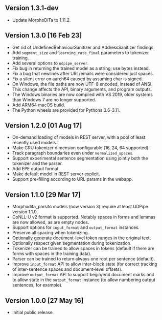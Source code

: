 Version 1.3.1-dev
-----------------
- Update MorphoDiTa to 1.11.2.


Version 1.3.0 [16 Feb 23]
-------------------------
- Get rid of UndefinedBehaviourSanitizer and AddressSanitizer findings.
- Add `segment_size` and `learning_rate_final` parameters to tokenizer training.
- Add several options to `udpipe_server`.
- Fix bug in returning the trained model as a string; use bytes instead.
- Fix a bug that newlines after URL/emails were considered just spaces.
- Fix a silent error on aarch64 caused by assuming char is signed.
- On Windows, the file paths are now UTF-8 encoded, instead of ANSI.
  This change affects the API, binary arguments, and program outputs.
- The Windows binaries are now compiled with VS 2019, older systems
  than Windows 7 are no longer supported.
- Add ARM64 macOS build.
- The Python wheels are provided for Pythons 3.6-3.11.


Version 1.2.0 [01 Aug 17]
-------------------------
- On-demand loading of models in REST server, with a pool
  of least recently used models.
- Make GRU tokenizer dimension configurable (16, 24, 64 supported).
- Track paragraph boundaries even under `normalized_spaces`.
- Support experimental sentence segmentation using
  jointly both the tokenizer and the parser.
- Add EPE output format.
- Make default model in REST server explicit.
- Support pre-filling according to URL params in the webapp.


Version 1.1.0 [29 Mar 17]
-------------------------
- Morphodita_parsito models (now version 3) require at least
  UDPipe version 1.1.0.
- CoNLL-U v2 format is supported. Notably spaces in forms
  and lemmas are now allowed, as are empty nodes.
- Support options for `input_format` and `output_format` instances.
- Preserve all spacing when tokenizing.
- Optionally generate document-level token ranges in the original text.
- Optionally respect given segmentation during tokenization.
- Tokenizer can be trained to allow spaces in tokens
  (default if there are forms with spaces in the training data).
- Parser can be trained to return always one root per sentence (default).
- Improve `input_format` API to allow inter-block state (for correct
  tracking of inter-sentence spaces and document-level offsets).
- Improve `output_format` API to support begin/end document marks
  and to allow state in the `output_format` instance (to allow
  numbering output sentences, for example).


Version 1.0.0 [27 May 16]
-------------------------
- Initial public release.
